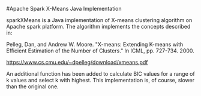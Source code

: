 #Apache Spark X-Means Java Implementation

sparkXMeans is a Java implementation of X-means clustering algorithm on Apache spark platform. The algorithm implements the concepts described in:

Pelleg, Dan, and Andrew W. Moore. "X-means: Extending K-means with Efficient Estimation of the Number of Clusters." In ICML, pp. 727-734. 2000.

https://www.cs.cmu.edu/~dpelleg/download/xmeans.pdf

An additional function has been added to calculate BIC values for a range of k values and select k with highest. This implementation is, of course, slower than the original one.


